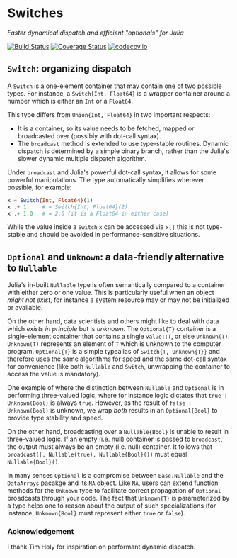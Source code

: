 # Switches

*Faster dynamical dispatch and efficient "optionals" for Julia*

[![Build Status](https://travis-ci.org/andyferris/Switches.jl.svg?branch=master)](https://travis-ci.org/andyferris/Switches.jl)
[![Coverage Status](https://coveralls.io/repos/andyferris/Switches.jl/badge.svg?branch=master&service=github)](https://coveralls.io/github/andyferris/Switches.jl?branch=master)
[![codecov.io](http://codecov.io/github/andyferris/Switches.jl/coverage.svg?branch=master)](http://codecov.io/github/andyferris/Switches.jl?branch=master)

## `Switch`: organizing dispatch

A `Switch` is a one-element container that may contain one of two possible types.
For instance, a `Switch{Int, Float64}` is a wrapper container around a number
which is either an `Int` or a `Float64`.

This type differs from `Union{Int, Float64}` in two important respects:

 * It is a container, so its value needs to be fetched, mapped or broadcasted
   over (possibly with dot-call syntax).
 * The `broadcast` method is extended to use type-stable routines. Dynamic
   dispatch is determined by a simple binary branch, rather than the Julia's
   slower dynamic multiple dispatch algorithm.

Under `broadcast` and Julia's powerful dot-call syntax, it allows for some
powerful manipulations. The type automatically simplifies wherever possible, for
example:

```julia
x = Switch{Int, Float64}(1)
x .+ 1     # = Switch{Int, Float64}(2)
x .+ 1.0   # = 2.0 (it is a Float64 in either case)
```

While the value inside a `Switch` `x` can be accessed via `x[]` this is not
type-stable and should be avoided in performance-sensitive situations.

## `Optional` and `Unknown`: a data-friendly alternative to `Nullable`

Julia's in-built `Nullable` type is often semantically compared to a container
with either zero or one value. This is particularly useful when an object *might
not exist*, for instance a system resource may or may not be initialized or
available.

On the other hand, data scientists and others might like to deal with
data which *exists in principle* but is *unknown*. The `Optional{T}` container
is a single-element container that contains a single `value::T`, or else `Unknown(T)`.
`Unknown(T)` represents an element of `T` which is unknown to the computer
program. `Optional{T}` is a simple typealias of `Switch{T, Unknown{T}}` and
therefore uses the same algorithms for speed and the same dot-call syntax for
convenience (like both `Nullable` and `Switch`, unwrapping the container to
access the value is mandatory).

One example of where the distinction between `Nullable` and `Optional` is in
performing three-valued logic, where for instance logic dictates that
`true | Unknown(Bool)` is always `true`. However, as the result of
`false | Unknown(Bool)` is unknown, we wrap *both* results in an
`Optional{Bool}` to provide type stability and speed.

On the other hand, broadcasting over a `Nullable{Bool}` is unable to result in
three-valued logic. If an empty (i.e. null) container is passed to `broadcast`, the
output must always be an empty (i.e. null) container. It follows that
`broadcast(|, Nullable(true), Nullable{Bool}())` must equal `Nullable{Bool}()`.

In many senses `Optional` is a compromise between `Base.Nullable` and the
`DataArrays` pacakge and its `NA` object. Like `NA`, users can extend function
methods for the `Unknown` type to facilitate correct propagation of `Optional`
broadcasts through your code. The fact that `Unknown{T}` is parameterized by a
type helps one to reason about the output of such specializations (for instance,
`Unknown{Bool}` must represent either `true` or `false`).

### Acknowledgement

I thank Tim Holy for inspiration on performant dynamic dispatch.
